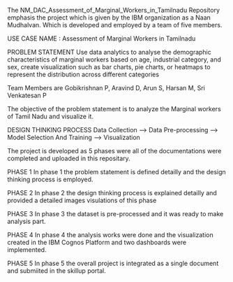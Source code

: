 The NM_DAC_Assessment_of_Marginal_Workers_in_Tamilnadu Repository emphasis the project which is given by the IBM organization as a Naan Mudhalvan. Which is developed and employed by a team of five members.

USE CASE NAME : Assessment of Marginal Workers in Tamilnadu

PROBLEM STATEMENT Use data analytics to analyse the demographic characteristics of marginal workers based on age, industrial category, and sex, create visualization such as bar charts, pie charts, or heatmaps to represent the distribution across different categories

Team Members are Gobikrishnan P, Aravind D, Arun S, Harsan M, Sri Venkatesan P

The objective of the problem statement is to analyze the Marginal workers of Tamil Nadu and visualize it.

DESIGN THINKING PROCESS Data Collection --> Data Pre-processing --> Model Selection And Training --> Visualization

The project is developed as 5 phases were all of the documentations were completed and uploaded in this repositary.

PHASE 1 In phase 1 the problem statement is defined detailly and the design thinking process is employed.

PHASE 2 In phase 2 the design thinking process is explained detailly and provided a detailed images visulations of this phase

PHASE 3 In phase 3 the dataset is pre-processed and it was ready to make analysis part.

PHASE 4 In phase 4 the analysis works were done and the visualization created in the IBM Cognos Platform and two dashboards were implemented.

PHASE 5 In phase 5 the overall project is integrated as a single document and submiited in the skillup portal.

